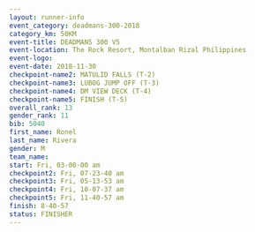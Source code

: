 ```yaml
---
layout: runner-info 
event_category: deadmans-300-2018 
category_km: 50KM 
event-title: DEADMANS 300 V5 
event-location: The Rock Resort, Montalban Rizal Philippines 
event-logo: 
event-date: 2018-11-30 
checkpoint-name2: MATULID FALLS (T-2) 
checkpoint-name3: LUBOG JUMP OFF (T-3) 
checkpoint-name4: DM VIEW DECK (T-4) 
checkpoint-name5: FINISH (T-5) 
overall_rank: 13
gender_rank: 11
bib: 5040
first_name: Ronel
last_name: Rivera
gender: M
team_name: 
start: Fri, 03-00-00 am
checkpoint2: Fri, 07-23-40 am
checkpoint3: Fri, 05-13-53 am
checkpoint4: Fri, 10-07-37 am
checkpoint5: Fri, 11-40-57 am
finish: 8-40-57
status: FINISHER
---
```

